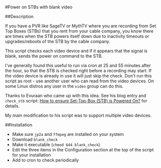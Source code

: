 #Power on STBs with blank video

##Description

If you have a PVR like SageTV or MythTV where you are recording from Set Top Boxes (STBs) that
you rent from your cable company, you know there are times when the STB powers itself down due
to inactivity timeouts or upgrades/reboots of the STB by the cable company.

This script checks each video device and if it appears that the signal is blank, sends the
power on command to the STB.

I've generally found this useful to run via cron at 25 and 55 minutes after the hour, so that the STB
is checked right before a recording may start. If the video device is already in use it will
just skip the check. Don't run this script as root - use another user who can read from the video devices.
On some Linux distros any user in the `video` group can do this.

Thanks to Evuraan who came up with this idea.
See his blog entry and `check_stb` script: [How to ensure Set-Top-Box (STB) is Powered On?](http://evuraan.blogspot.com/2008/01/how-to-ensure-set-top-box-stb-is.html) for details.

My main modification to his script was to support multiple video devices.

##Installation

* Make sure `jp2a` and `ffmpeg` are installed on your system
* Download `blank_check`
* Make it executable (`chmod 644 blank_check`)
* Edit the three items in the Configuration section at the top of the script for your installation
* Add to cron to check periodically

